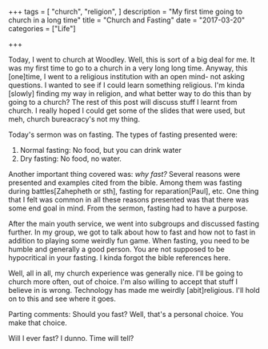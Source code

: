 +++
tags = [
    "church",
    "religion",
]
description = "My first time going to church in a long time"
title = "Church and Fasting"
date = "2017-03-20"
categories = ["Life"]

+++

Today, I went to church at Woodley. Well, this is sort of a big deal for me. It was my first time to go to a church in a very long long time. Anyway, this [one]time, I went to a religious institution with an open mind- not asking questions. I wanted to see if I could learn something religious. I'm kinda [slowly] finding my way in religion, and what better way to do this than by going to a church? The rest of this post will discuss stuff I learnt from church. I really hoped I could get some of the slides that were used, but meh, church bureacracy's not my thing.

Today's sermon was on fasting. The types of fasting presented were:  
1. Normal fasting: No food, but you can drink water  
2. Dry fasting: No food, no water.

Another important thing covered was: _why fast?_ Several reasons were presented and examples cited from the bible. Among them was fasting during battles[Zahepheth or sth], fasting for reparation[Paul], etc. One thing that I felt was common in all these reasons presented was that there was some end goal in mind. From the sermon, fasting had to have a purpose.

After the main youth service, we went into subgroups and discussed fasting further. In my group, we got to talk about how to fast and how not to fast in addition to playing some weirdly fun game. When fasting, you need to be humble and generally a good person. You are not supposed to be hypocritical in your fasting. I kinda forgot the bible references here.

Well, all in all, my church experience was generally nice. I'll be going to church more often, out of choice. I'm also willing to accept that stuff I believe in is wrong. Technology has made me weirdly [abit]religious. I'll hold on to this and see where it goes.

Parting comments: Should you fast? Well, that's a personal choice. You make that choice.

Will I ever fast? I dunno. Time will tell?
